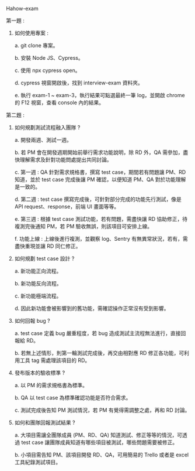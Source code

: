 Hahow-exam

第一題 :
1. 如何使用專案 :
	
	a. git clone 專案。

	b. 安裝 Node JS、Cypress。

	c. 使用 npx cypress open。

	d. cypress 視窗開啟後，找到 interview-exam 資料夾。

	e. 執行 exam-1 ~ exam-3，執行結果可點選最終一筆 log，並開啟 chrome 的 F12 視窗，查看 console 內的結果。
	
第二題 :
1. 如何規劃測試流程融入團隊 ?

    a. 開發兩週、測試一週。
    
	b. 若 PM 會在開發週期開始前舉行需求功能說明，除 RD 外，QA 需參加，盡快理解需求及針對功能問處提出共同討論。
    
	c. 第一週 : QA 針對需求規格書，撰寫 test case，期間若有問題讓 PM、RD 知道，並於 test case 完成後讓 PM 確認，以便知道 PM、QA 對於功能理解是一致的。
    
	d. 第二週 : test case 撰寫完成後，可針對部分完成的功能先行測試，像是 API request、response，前端 UI 畫面等等。
    
	e. 第三週 : 根據 test case 測試功能，若有問題，需盡快讓 RD 協助修正，待複測完後通知 PM，若 PM 驗收無誤，則該項目可安排上線。
    
	f. 功能上線 : 上線後進行複測，並觀察 log、Sentry 有無異常狀況，若有，需盡快重現並讓 RD 同仁修正。

2. 如何規劃 test case 設計 ?
    
	a. 新功能正向流程。
    
	b. 新功能反向流程。
    
	c. 新功能極端流程。
    
	d. 因此新功能會被影響到的舊功能，需確認操作正常沒有受到影響。

3. 如何回報 bug ?
    
	a. test case 定義 bug 嚴重程度，若 bug 造成測試主流程無法進行，直接回報給 RD。
    
	b. 若無上述情形，則第一輪測試完成後，再交由相對應 RD 修正各功能，可利用工具 tag 需處理該項目的 RD。

4. 發布版本的驗收標準 ?
    
	a. 以 PM 的需求規格書為標準。
    
	b. QA 以 test case 為標準確認功能是否符合需求。
    
	c. 測試完成後告知 PM 測試情況，若 PM 有覺得需調整之處，再和 RD 討論。

5. 如何和團隊回報測試結果 ?
    
	a. 大項目需讓全團隊成員 (PM、RD、QA) 知道測試、修正等等的情況，可透過 test case 讓團隊成員知道有哪些項目被測試，哪些問題需要被修正。
    
	b. 小項目需告知 PM、該項目開發 RD、QA，可用簡易的 Trello 或者是 excel 工具紀錄測試項目。
